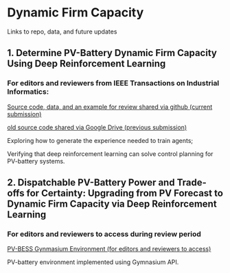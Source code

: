 # Dynamic Firm Capacity
Links to repo, data, and future updates

## 1. Determine PV-Battery Dynamic Firm Capacity Using Deep Reinforcement Learning 
### For editors and reviewers from IEEE Transactions on Industrial Informatics:
[Source code, data, and an example for review shared via github (current submission)](https://github.com/Nero51908/pv-bess-ddpg-review)

[old source code shared via Google Drive (previous submission)](https://drive.google.com/drive/folders/1DZXO5jOYUaedVy_0DdGIbAHkPeMiu7DW?usp=share_link)

Exploring how to generate the experience needed to train agents;

Verifying that deep reinforcement learning can solve control planning for PV-battery systems.

## 2. Dispatchable PV-Battery Power and Trade-offs for Certainty: Upgrading from PV Forecast to Dynamic Firm Capacity via Deep Reinforcement Learning 

### For editors and reviewers to access during review period
[PV-BESS Gynmasium Environment (for editors and reviewers to access)](https://github.com/Nero51908/pv-bess-dfc-review/tree/main)

PV-battery environment implemented using Gymnasium API.
